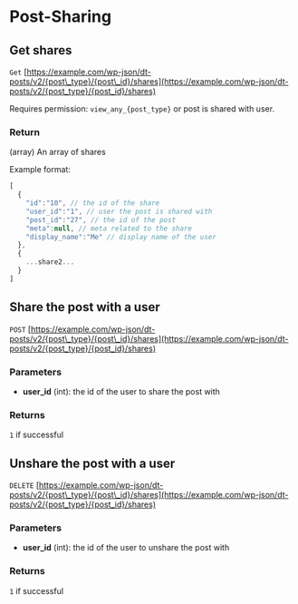 # Post-Sharing

## Get shares

`Get` [https://example.com/wp-json/dt-posts/v2/{post\_type}/{post\_id}/shares](https://example.com/wp-json/dt-posts/v2/{post_type}/{post_id}/shares)

Requires permission: `view_any_{post_type}` or post is shared with user.

### Return

\(array\) An array of shares

Example format:

```js
[
  {
    "id":"10", // the id of the share
    "user_id":"1", // user the post is shared with
    "post_id":"27", // the id of the post
    "meta":null, // meta related to the share
    "display_name":"Me" // display name of the user
  },
  {
    ...share2...
  }
]
```

## Share the post with a user

`POST` [https://example.com/wp-json/dt-posts/v2/{post\_type}/{post\_id}/shares](https://example.com/wp-json/dt-posts/v2/{post_type}/{post_id}/shares)

### Parameters

* **user\_id** \(int\): the id of the user to share the post with

### Returns

`1` if successful

## Unshare the post with a user

`DELETE` [https://example.com/wp-json/dt-posts/v2/{post\_type}/{post\_id}/shares](https://example.com/wp-json/dt-posts/v2/{post_type}/{post_id}/shares)

### Parameters

* **user\_id** \(int\): the id of the user to unshare the post with

### Returns

`1` if successful

